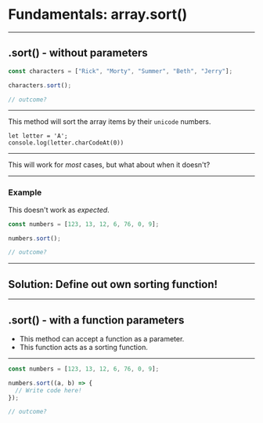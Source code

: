 # Fundamentals: array.sort()

---

## .sort() - without parameters

```js
const characters = ["Rick", "Morty", "Summer", "Beth", "Jerry"];

characters.sort();

// outcome?
```

---

This method will sort the array items by their `unicode` numbers.

```
let letter = 'A';
console.log(letter.charCodeAt(0))
```

---

This will work for _most_ cases, but what about when it doesn't?

---

### Example

This doesn't work as _expected_.

```js
const numbers = [123, 13, 12, 6, 76, 0, 9];

numbers.sort();

// outcome?
```

---

## Solution: Define out own sorting function!

---

## .sort() - with a function parameters

- This method can accept a function as a parameter.
- This function acts as a sorting function.

---

```js
const numbers = [123, 13, 12, 6, 76, 0, 9];

numbers.sort((a, b) => {
  // Write code here!
});

// outcome?
```
